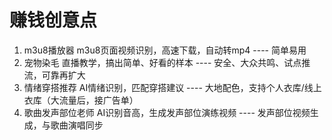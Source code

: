 # 赚钱创意点

1. m3u8播放器
    m3u8页面视频识别，高速下载，自动转mp4  ---- 简单易用
2. 宠物染毛
    直播教学，搞出简单、好看的样本   ---- 安全、大众共鸣、试点推流，可靠再扩大
3. 情绪穿搭推荐
    AI情绪识别，匹配穿搭建议   ---- 大地配色，支持个人衣库/线上衣库（大流量后，接广告单）
4. 歌曲发声部位老师
    AI识别音高，生成发声部位演练视频   ---- 发声部位视频生成，与歌曲演唱同步